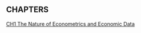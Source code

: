## CHAPTERS
[CH1 The Nature of Econometrics and Economic Data](<Introductory Econometrics by Wooldridge/CH1 The Nature of Econometrics and Economic Data/ch1.pdf>)
